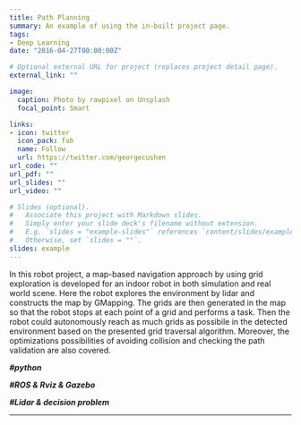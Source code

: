 ```yaml
---
title: Path Planning
summary: An example of using the in-built project page.
tags:
- Deep Learning
date: "2016-04-27T00:00:00Z"

# Optional external URL for project (replaces project detail page).
external_link: ""

image:
  caption: Photo by rawpixel on Unsplash
  focal_point: Smart

links:
- icon: twitter
  icon_pack: fab
  name: Follow
  url: https://twitter.com/georgecushen
url_code: ""
url_pdf: ""
url_slides: ""
url_video: ""

# Slides (optional).
#   Associate this project with Markdown slides.
#   Simply enter your slide deck's filename without extension.
#   E.g. `slides = "example-slides"` references `content/slides/example-slides.md`.
#   Otherwise, set `slides = ""`.
slides: example
---
```


In this robot project, a map-based navigation approach by using grid exploration is developed for an indoor robot in both simulation and real world scene. Here the robot explores the environment by lidar and constructs the map by GMapping. The grids are then generated in the map so that the robot stops at each point of a grid and performs a task. Then the robot could autonomously reach as much grids as possibile in the detected environment based on the presented grid traversal algorithm. Moreover, the optimizations possibilities of avoiding collision and checking the path validation are also covered. 

***#python***

***#ROS & Rviz & Gazebo***

***#Lidar & decision problem***

***
